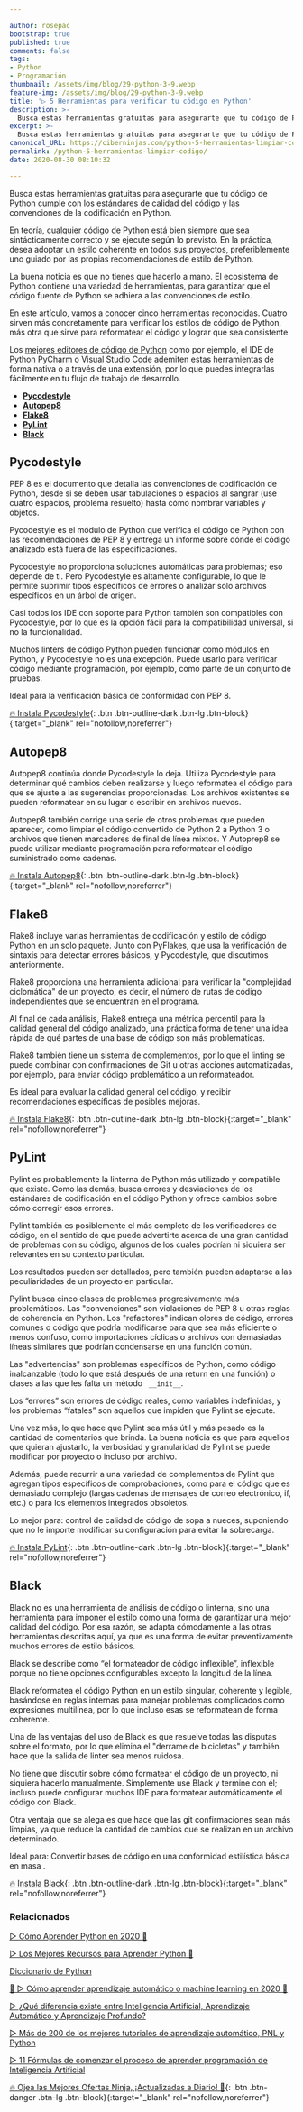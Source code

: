 ```yaml
---

author: rosepac
bootstrap: true
published: true
comments: false
tags:
- Python
- Programación
thumbnail: /assets/img/blog/29-python-3-9.webp
feature-img: /assets/img/blog/29-python-3-9.webp
title: '▷ 5 Herramientas para verificar tu código en Python'
description: >-
  Busca estas herramientas gratuitas para asegurarte que tu código de Python cumple con los estándares de calidad del código y las convenciones de la codificación en Python.
excerpt: >-
  Busca estas herramientas gratuitas para asegurarte que tu código de Python cumple con los estándares de calidad del código y las convenciones de la codificación en Python.
canonical_URL: https://ciberninjas.com/python-5-herramientas-limpiar-codigo/
permalink: /python-5-herramientas-limpiar-codigo/
date: 2020-08-30 08:10:32

---
```


Busca estas herramientas gratuitas para asegurarte que tu código de Python cumple con los estándares de calidad del código y las convenciones de la codificación en Python.

En teoría, cualquier código de Python está bien siempre que sea sintácticamente correcto y se ejecute según lo previsto. En la práctica, desea adoptar un estilo coherente en todos sus proyectos, preferiblemente uno guiado por las propias recomendaciones de estilo de Python.

La buena noticia es que no tienes que hacerlo a mano. El ecosistema de Python contiene una variedad de herramientas, para garantizar que el código fuente de Python se adhiera a las convenciones de estilo.

En este artículo, vamos a conocer cinco herramientas reconocidas. Cuatro sirven más concretamente para verificar los estilos de código de Python, más otra que sirve para reformatear el código y lograr que sea consistente.

Los [mejores editores de código de Python](https://ciberninjas.com/mejores-ide-python/) como por ejemplo, el IDE de Python PyCharm o Visual Studio Code ademiten estas herramientas de forma nativa o a través de una extensión, por lo que puedes integrarlas fácilmente en tu flujo de trabajo de desarrollo.

- [**Pycodestyle**](#pycodestyle)
- [**Autopep8**](#autopep8)
- [**Flake8**](#flake8)
- [**PyLint**](#pylint)
- [**Black**](#black)

## **Pycodestyle**

PEP 8 es el documento que detalla las convenciones de codificación de Python, desde si se deben usar tabulaciones o espacios al sangrar (use cuatro espacios, problema resuelto) hasta cómo nombrar variables y objetos.

Pycodestyle es el módulo de Python que verifica el código de Python con las recomendaciones de PEP 8 y ​​entrega un informe sobre dónde el código analizado está fuera de las especificaciones.

Pycodestyle no proporciona soluciones automáticas para problemas; eso depende de ti. Pero Pycodestyle es altamente configurable, lo que le permite suprimir tipos específicos de errores o analizar solo archivos específicos en un árbol de origen.

Casi todos los IDE con soporte para Python también son compatibles con Pycodestyle, por lo que es la opción fácil para la compatibilidad universal, si no la funcionalidad.

Muchos linters de código Python pueden funcionar como módulos en Python, y Pycodestyle no es una excepción. Puede usarlo para verificar código mediante programación, por ejemplo, como parte de un conjunto de pruebas.

Ideal para la verificación básica de conformidad con PEP 8.

[🔥 Instala Pycodestyle](https://pypi.org/project/pep8/){: .btn .btn-outline-dark .btn-lg .btn-block}{:target="_blank" rel="nofollow,noreferrer"}

## **Autopep8**

Autopep8 continúa donde Pycodestyle lo deja. Utiliza Pycodestyle para determinar qué cambios deben realizarse y luego reformatea el código para que se ajuste a las sugerencias proporcionadas. Los archivos existentes se pueden reformatear en su lugar o escribir en archivos nuevos.

Autopep8 también corrige una serie de otros problemas que pueden aparecer, como limpiar el código convertido de Python 2 a Python 3 o archivos que tienen marcadores de final de línea mixtos. Y Autoprep8 se puede utilizar mediante programación para reformatear el código suministrado como cadenas.

[🔥 Instala Autopep8](https://github.com/hhatto/autopep8){: .btn .btn-outline-dark .btn-lg .btn-block}{:target="_blank" rel="nofollow,noreferrer"}

## **Flake8**

Flake8 incluye varias herramientas de codificación y estilo de código Python en un solo paquete. Junto con  PyFlakes, que usa la verificación de sintaxis para detectar errores básicos, y Pycodestyle, que discutimos anteriormente.

Flake8 proporciona una herramienta adicional para verificar la "complejidad ciclomática" de un proyecto, es decir, el número de rutas de código independientes que se encuentran en el programa.

Al final de cada análisis, Flake8 entrega una métrica percentil para la calidad general del código analizado, una práctica forma de tener una idea rápida de qué partes de una base de código son más problemáticas.

Flake8 también tiene un sistema de complementos, por lo que el linting se puede combinar con confirmaciones de Git u otras acciones automatizadas, por ejemplo, para enviar código problemático a un reformateador.

Es ideal para evaluar la calidad general del código, y recibir recomendaciones específicas de posibles mejoras.

[🔥 Instala Flake8](https://flake8.pycqa.org/en/latest/){: .btn .btn-outline-dark .btn-lg .btn-block}{:target="_blank" rel="nofollow,noreferrer"}

## **PyLint**

Pylint es probablemente la linterna de Python más utilizado y compatible que existe. Como las demás, busca errores y desviaciones de los estándares de codificación en el código Python y ofrece cambios sobre cómo corregir esos errores.

Pylint también es posiblemente el más completo de los verificadores de código, en el sentido de que puede advertirte acerca de una gran cantidad de problemas con su código, algunos de los cuales podrían ni siquiera ser relevantes en su contexto particular.

Los resultados pueden ser detallados, pero también pueden adaptarse a las peculiaridades de un proyecto en particular.

Pylint busca cinco clases de problemas progresivamente más problemáticos. Las "convenciones" son violaciones de PEP 8 u otras reglas de coherencia en Python. Los "refactores" indican olores de código, errores comunes o código que podría modificarse para que sea más eficiente o menos confuso, como importaciones cíclicas o archivos con demasiadas líneas similares que podrían condensarse en una función común.

Las "advertencias" son problemas específicos de Python, como código inalcanzable (todo lo que está después de una  return en una función) o clases a las que les falta un método ` __init__`.

Los “errores” son errores de código reales, como variables indefinidas, y los problemas “fatales” son aquellos que impiden que Pylint se ejecute.

Una vez más, lo que hace que Pylint sea más útil y más pesado es la cantidad de comentarios que brinda. La buena noticia es que para aquellos que quieran ajustarlo, la verbosidad y granularidad de Pylint se puede modificar por proyecto o incluso por archivo.

Además, puede recurrir a una variedad de complementos de Pylint que agregan tipos específicos de comprobaciones, como para el código que es demasiado complejo (largas cadenas de mensajes de correo electrónico, if, etc.) o para los elementos integrados obsoletos.

Lo mejor para:  control de calidad de código de sopa a nueces, suponiendo que no le importe modificar su configuración para evitar la sobrecarga.

[🔥 Instala PyLint](https://www.pylint.org/){: .btn .btn-outline-dark .btn-lg .btn-block}{:target="_blank" rel="nofollow,noreferrer"}

## **Black**

Black no es una herramienta de análisis de código o linterna, sino una herramienta para imponer el estilo como una forma de garantizar una mejor calidad del código. Por esa razón, se adapta cómodamente a las otras herramientas descritas aquí, ya que es una forma de evitar preventivamente muchos errores de estilo básicos.

Black se describe como “el formateador de código inflexible”, inflexible porque no tiene opciones configurables excepto la longitud de la línea.

Black reformatea el código Python en un estilo singular, coherente y legible, basándose en reglas internas para manejar problemas complicados como expresiones multilínea, por lo que incluso esas se reformatean de forma coherente.

Una de las ventajas del uso de Black es que resuelve todas las disputas sobre el formato, por lo que elimina el "derrame de bicicletas" y también hace que la salida de linter sea menos ruidosa.

No tiene que discutir sobre cómo formatear el código de un proyecto, ni siquiera hacerlo manualmente. Simplemente use Black y termine con él; incluso puede configurar muchos IDE para formatear automáticamente el código con Black.

Otra ventaja que se alega es que hace que las git confirmaciones sean  más limpias, ya que reduce la cantidad de cambios que se realizan en un archivo determinado.

Ideal para: Convertir bases de código en una conformidad estilística básica en masa .

[🔥 Instala Black](https://github.com/psf/black){: .btn .btn-outline-dark .btn-lg .btn-block}{:target="_blank" rel="nofollow,noreferrer"}

### **Relacionados** <!-- omit in toc -->

[▷ Cómo Aprender Python en 2020 🐍](https://ciberninjas.com/python/)

[▷ Los Mejores Recursos para Aprender Python 🐍](https://ciberninjas.com/python-recursos/)

[Diccionario de Python](https://ciberninjas.com/glosario/completo-tecnologias-python/)

[🥇 ▷ Cómo aprender aprendizaje automático o machine learning en 2020 🤖](https://ciberninjas.com/que-aprender-sobre-machine-learning-2020/)

[▷ ¿Qué diferencia existe entre Inteligencia Artificial, Aprendizaje Automático y Aprendizaje Profundo?](https://ciberninjas.com/diferencias-entre-ai-ml-dl/)

[▷ Más de 200 de los mejores tutoriales de aprendizaje automático, PNL y Python](https://ciberninjas.com/aprendizaje-automatico-cursos-ingles/)

[▷ 11 Fórmulas de comenzar el proceso de aprender programación de Inteligencia Artificial](https://ciberninjas.com/11-aprendizajes-principiantes-inteligencia-artificial/)

[🔥 Ojea las Mejores Ofertas Ninja, ¡Actualizadas a Diario! 🎁](https://www.amazon.es/shop/cibercursos){: .btn .btn-danger .btn-lg .btn-block}{:target="_blank" rel="nofollow,noreferrer"}